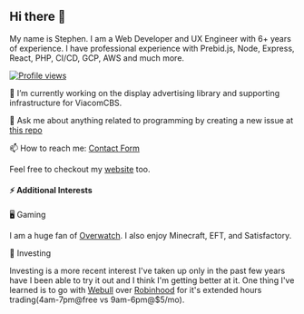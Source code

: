 

## Hi there 👋
 My name is Stephen. I am a Web Developer and UX Engineer with 6+ years of experience. I have professional experience with Prebid.js, Node, Express, React, PHP, CI/CD, GCP, AWS and much more. 

[![Profile views](https://gpvc.arturio.dev/stemsmit)](https://ssmith.io)

🔭 I’m currently working on the display advertising library and supporting infrastructure for ViacomCBS.

💬 Ask me about anything related to programming by creating a new issue at [this repo](https://github.com/stemsmit/stemsmit/issues?q=is%3Aissue+is%3Aopen+sort%3Aupdated-desc)

📫 How to reach me: [Contact Form](https://airtable.com/shr0vo6r61V1xrweC)

Feel free to checkout my [website](https://ssmith.io) too.

#### ⚡ Additional Interests

🖥 Gaming

I am a huge fan of [Overwatch](https://playoverwatch.com/en-us/). I also enjoy Minecraft, EFT, and Satisfactory.

🚀 Investing

Investing is a more recent interest I've taken up only in the past few years have I been able to try it out and I think I'm getting better at it. One thing I've learned is to go with [Webull](https://act.webull.com/v/hRHppUAgijjI/0am/) over [Robinhood](http://join.robinhood.com/stephes769) for it's extended hours trading(4am-7pm@free vs 9am-6pm@$5/mo).

<!-- [![GitHub Status](https://github-readme-stats.vercel.app/api?username=stemsmit&&show_icons=true)](https://ssmith.io) -->


